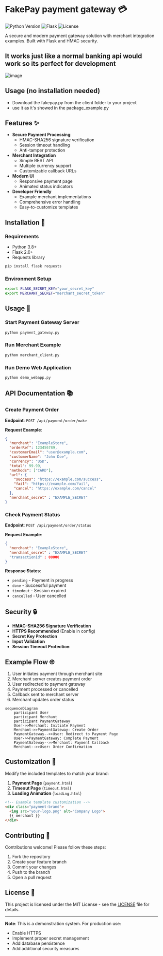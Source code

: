 # FakePay payment gateway 💳

![Python Version](https://img.shields.io/badge/python-3.8%2B-blue)
![Flask](https://img.shields.io/badge/Flask-2.0%2B-lightgrey)
![License](https://img.shields.io/badge/license-MIT-green)

A secure and modern payment gateway solution with merchant integration examples. Built with Flask and HMAC security.

## It works just like a normal banking api would work so its perfect for development

![image](https://github.com/user-attachments/assets/53092621-8c97-43f3-b6e2-5b9d56be1620)

## Usage (no installation needed)
- Download the fakepay.py from the client folder to your project
- use it as it's showed in the package_example.py



## Features ✨

- **Secure Payment Processing**
  - HMAC-SHA256 signature verification
  - Session timeout handling
  - Anti-tamper protection
- **Merchant Integration**
  - Simple REST API
  - Multiple currency support
  - Customizable callback URLs
- **Modern UI**
  - Responsive payment page
  - Animated status indicators
- **Developer Friendly**
  - Example merchant implementations
  - Comprehensive error handling
  - Easy-to-customize templates

## Installation 🚀

### Requirements
- Python 3.8+
- Flask 2.0+
- Requests library

```bash
pip install flask requests
```

### Environment Setup
```bash
export FLASK_SECRET_KEY="your_secret_key"
export MERCHANT_SECRET="merchant_secret_token"
```

## Usage 📖

### Start Payment Gateway Server
```bash
python payment_gateway.py
```

### Run Merchant Example
```bash
python merchant_client.py
```

### Run Demo Web Application
```bash
python demo_webapp.py
```

## API Documentation 📚

### Create Payment Order
**Endpoint**: `POST /api/payment/order/make`

**Request Example**:
```json
{
  "merchant": "ExampleStore",
  "orderRef": 123456789,
  "customerEmail": "user@example.com",
  "customerName": "John Doe",
  "currency": "USD",
  "total": 99.99,
  "methods": ["CARD"],
  "url": {
    "success": "https://example.com/success",
    "fail": "https://example.com/fail",
    "cancel": "https://example.com/cancel"
  },
  "merchant_secret" : "EXAMPLE_SECRET"
}
```

### Check Payment Status
**Endpoint**: `POST /api/payment/order/status`

**Request Example**:
```json
{
  "merchant": "ExampleStore",
  "merchant_secret" : "EXAMPLE_SECRET"
  "transactionid" : 00000
}
```

**Response States**:
- `pending` - Payment in progress
- `done` - Successful payment
- `timedout` - Session expired
- `cancelled` - User cancelled

## Security 🔒

- **HMAC-SHA256 Signature Verification**
- **HTTPS Recommended** (Enable in config)
- **Secret Key Protection**
- **Input Validation**
- **Session Timeout Protection**

## Example Flow 🌐

1. User initiates payment through merchant site
2. Merchant server creates payment order
3. User redirected to payment gateway
4. Payment processed or cancelled
5. Callback sent to merchant server
6. Merchant updates order status

```mermaid
sequenceDiagram
    participant User
    participant Merchant
    participant PaymentGateway
    User->>Merchant: Initiate Payment
    Merchant->>PaymentGateway: Create Order
    PaymentGateway-->>User: Redirect to Payment Page
    User->>PaymentGateway: Complete Payment
    PaymentGateway-->>Merchant: Payment Callback
    Merchant-->>User: Order Confirmation
```

## Customization 🎨

Modify the included templates to match your brand:

1. **Payment Page** (`payment.html`)
2. **Timeout Page** (`timeout.html`)
3. **Loading Animation** (`loading.html`)

```html
<!-- Example template customization -->
<div class="payment-brand">
  <img src="your-logo.png" alt="Company Logo">
  {{ merchant }}
</div>
```

## Contributing 🤝

Contributions welcome! Please follow these steps:
1. Fork the repository
2. Create your feature branch
3. Commit your changes
4. Push to the branch
5. Open a pull request

## License 📄

This project is licensed under the MIT License - see the [LICENSE](LICENSE) file for details.

---

**Note**: This is a demonstration system. For production use:
- Enable HTTPS
- Implement proper secret management
- Add database persistence
- Add additional security measures
